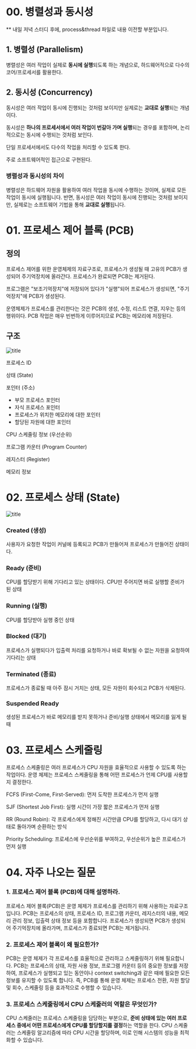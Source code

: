 # 00. 병렬성과 동시성
** 내일 저녁 스터디 후에, process&thread 파일로 내용 이전할 부분입니다.

## 1. 병렬성 (Parallelism)
병렬성은 여러 작업이 실제로 **동시에 실행**되도록 하는 개념으로, 하드웨어적으로 다수의 코어/프로세서를 활용한다.

## 2. 동시성 (Concurrency)
동시성은 여러 작업이 동시에 진행되는 것처럼 보이지만 실제로는 **교대로 실행**되는 개념이다. 

동시성은 **하나의 프로세서에서 여러 작업이 번갈아 가며 실행**되는 경우를 포함하며, 논리적으로는 동시에 수행되는 것처럼 보인다.

단일 프로세서에서도 다수의 작업을 처리할 수 있도록 한다.

주로 소프트웨어적인 접근으로 구현된다.


### 병렬성과 동시성의 차이

병렬성은 하드웨어 자원을 활용하여 여러 작업을 동시에 수행하는 것이며, 실제로 모든 작업이 동시에 실행됩니다.
반면, 동시성은 여러 작업이 동시에 진행되는 것처럼 보이지만, 실제로는 소프트웨어 기법을 통해 **교대로 실행**됩니다.



# 01. 프로세스 제어 블록 (PCB)



## 정의
프로세스 제어를 위한 운영체제의 자료구조로, 프로세스가 생성될 때 고유의 PCB가 생성되어 주기억장치에 올라간다. 프로세스가 완료되면 PCB는 제거된다.

프로그램은 "보조기억장치"에 저장되어 있다가 "실행"되어 프로세스가 생성되면, "주기억장치"에 PCB가 생성된다.

운영체제가 프로세스를 관리한다는 것은 PCB의 생성, 수정, 리스트 연결, 지우는 등의 행위이다. PCB 작업은 매우 빈번하게 이루어지므로 PCB는 메모리에 저장된다.

## 구조

![title](https://img1.daumcdn.net/thumb/R1280x0/?scode=mtistory2&fname=https%3A%2F%2Fblog.kakaocdn.net%2Fdn%2Fcjrby0%2FbtqIarikobp%2FwPTdGGKemxiT7XkXXEBdQ0%2Fimg.png)   



프로세스 ID

상태 (State)

포인터 (주소)

- 부모 프로세스 포인터
- 자식 프로세스 포인터
- 프로세스가 위치한 메모리에 대한 포인터
- 할당된 자원에 대한 포인터

CPU 스케줄링 정보 (우선순위)

프로그램 카운터 (Program Counter)

레지스터 (Register)

메모리 정보


# 02. 프로세스 상태 (State)

![title](https://itwiki.kr/images/thumb/d/da/%ED%94%84%EB%A1%9C%EC%84%B8%EC%8A%A4_%EC%83%81%ED%83%9C%EC%A0%84%EC%9D%B4%EB%8F%84.png/750px-%ED%94%84%EB%A1%9C%EC%84%B8%EC%8A%A4_%EC%83%81%ED%83%9C%EC%A0%84%EC%9D%B4%EB%8F%84.png)


### Created (생성)
사용자가 요청한 작업이 커널에 등록되고 PCB가 만들어져 프로세스가 만들어진 상태이다.

### Ready (준비)
CPU를 할당받기 위해 기다리고 있는 상태이다. CPU만 주어지면 바로 실행할 준비가 된 상태

### Running (실행)
CPU를 할당받아 실행 중인 상태

### Blocked (대기)
프로세스가 실행되다가 입출력 처리를 요청하거나 바로 확보될 수 없는 자원을 요청하여 기다리는 상태

### Terminated (종료)
프로세스가 종료될 때 아주 잠시 거치는 상태, 모든 자원이 회수되고 PCB가 삭제된다.

### Suspended Ready
생성된 프로세스가 바로 메모리를 받지 못하거나 준비/실행 상태에서 메모리를 잃게 될 때


# 03. 프로세스 스케줄링

프로세스 스케줄링은 여러 프로세스가 CPU 자원을 효율적으로 사용할 수 있도록 하는 작업이다. 운영 체제는 프로세스 스케줄링을 통해 어떤 프로세스가 언제 CPU를 사용할지 결정한다.

FCFS (First-Come, First-Served): 먼저 도착한 프로세스가 먼저 실행

SJF (Shortest Job First): 실행 시간이 가장 짧은 프로세스가 먼저 실행

RR (Round Robin): 각 프로세스에게 정해진 시간만큼 CPU를 할당하고, 다시 대기 상태로 돌아가며 순환하는 방식

Priority Scheduling: 프로세스에 우선순위를 부여하고, 우선순위가 높은 프로세스가 먼저 실행



# 04. 자주 나오는 질문
### 1. 프로세스 제어 블록 (PCB)에 대해 설명하라.
프로세스 제어 블록(PCB)은 운영 체제가 프로세스를 관리하기 위해 사용하는 자료구조입니다. PCB는 프로세스의 상태, 프로세스 ID, 프로그램 카운터, 레지스터의 내용, 메모리 관리 정보, 입출력 상태 정보 등을 포함합니다. 프로세스가 생성되면 PCB가 생성되어 주기억장치에 올라가며, 프로세스가 종료되면 PCB는 제거됩니다.

### 2. 프로세스 제어 블록이 왜 필요한가?
PCB는 운영 체제가 각 프로세스를 효율적으로 관리하고 스케줄링하기 위해 필요합니다. PCB는 프로세스의 상태, 자원 사용 정보, 프로그램 카운터 등의 중요한 정보를 저장하여, 프로세스가 실행되고 있는 동안이나 context switching과 같은 때에 필요한 모든 정보를 유지할 수 있도록 합니다. 즉, PCB를 통해 운영 체제는 프로세스 전환, 자원 할당 및 회수, 스케줄링 등을 효과적으로 수행할 수 있습니다.

### 3. 프로세스 스케줄링에서 CPU 스케줄러의 역할은 무엇인가?
CPU 스케줄러는 프로세스 스케줄링을 담당하는 부분으로, **준비 상태에 있는 여러 프로세스 중에서 어떤 프로세스에게 CPU를 할당할지를 결정**하는 역할을 한다. CPU 스케줄러는 스케줄링 알고리즘에 따라 CPU 시간을 할당하며, 이로 인해 시스템의 성능을 최적화할 수 있습니다.

